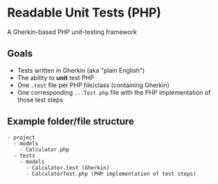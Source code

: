 # Readable Unit Tests (PHP)
A Gherkin-based PHP unit-testing framework

## Goals

- Tests written in Gherkin (aka "plain English")
- The ability to **unit** test PHP
- One `.test` file per PHP file/class (containing Gherkin)
- One corresponding `...Test.php` file with the PHP implementation of those test
  steps

## Example folder/file structure

```
- project
  - models
    - Calculator.php
  - tests
    - models
      - Calculator.test (Gherkin)
      - CalculatorTest.php (PHP implementation of test steps)
```
